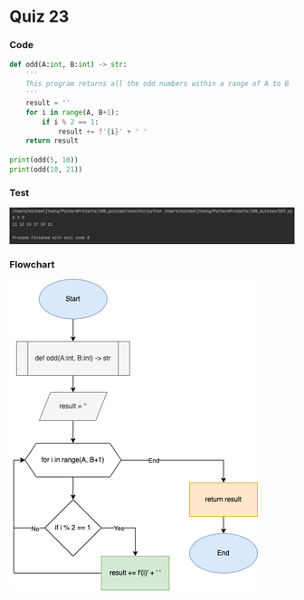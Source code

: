 # Quiz 23

### Code

```.py
def odd(A:int, B:int) -> str:
    '''
    This program returns all the odd numbers within a range of A to B
    '''
    result = ''
    for i in range(A, B+1):
        if i % 2 == 1:
            result += f'{i}' + ' '
    return result

print(odd(5, 10))
print(odd(10, 21))
```

### Test

![](Q23_test'.png)

### Flowchart

![](Q23_flowchart.drawio.png)
